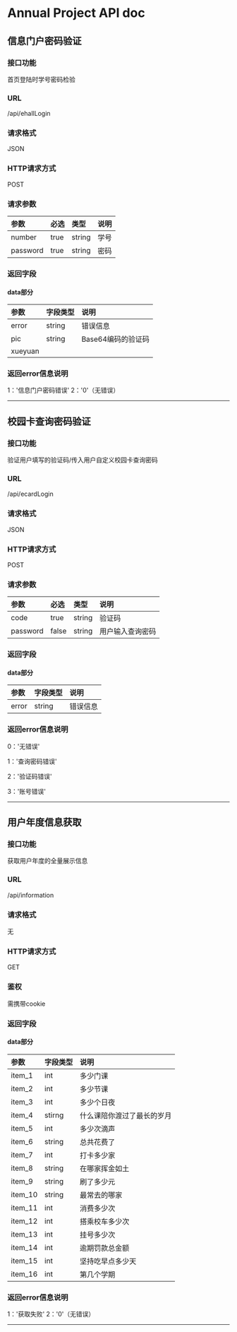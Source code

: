 # Annual Project API doc

## 信息门户密码验证

### 接口功能

首页登陆时学号密码检验

### URL

/api/ehallLogin

### 请求格式

JSON

### HTTP请求方式

POST

### 请求参数

| 参数     | 必选 | 类型   | 说明 |
| :------- | :--- | :----- | :--- |
| number   | true | string | 学号 |
| password | true | string | 密码 |

### 返回字段

#### data部分

| 参数  | 字段类型 | 说明               |
| :---- | :------- | :----------------- |
| error | string   | 错误信息           |
| pic   | string   | Base64编码的验证码 |
| xueyuan

### 返回error信息说明

1：'信息门户密码错误'
2：'0'（无错误）

------

## 校园卡查询密码验证

### 接口功能

验证用户填写的验证码/传入用户自定义校园卡查询密码

### URL

/api/ecardLogin

### 请求格式

JSON

### HTTP请求方式

POST

### 请求参数

| 参数     | 必选  | 类型   | 说明             |
| :------- | :---- | :----- | :--------------- |
| code     | true  | string | 验证码           |
| password | false | string | 用户输入查询密码 |

### 返回字段

#### data部分

| 参数  | 字段类型 | 说明     |
| :---- | :------- | :------- |
| error | string   | 错误信息 |

### 返回error信息说明

0：'无错误'

1：'查询密码错误'

2：'验证码错误'

3：'账号错误'

------

## 用户年度信息获取

### 接口功能

获取用户年度的全量展示信息

### URL

/api/information

### 请求格式

无

### HTTP请求方式

GET

### 鉴权

需携带cookie

### 返回字段

#### data部分

| 参数    | 字段类型 | 说明                       |
| :------ | :------- | :------------------------- |
| item_1  | int      | 多少门课                   |
| item_2  | int      | 多少节课                   |
| item_3  | int      | 多少个日夜                 |
| item_4  | stirng   | 什么课陪你渡过了最长的岁月    |
| item_5  | int      | 多少次滴声                 |
| item_6  | string   | 总共花费了                 |
| item_7  | int      | 打卡多少家                 |
| item_8  | string   | 在哪家挥金如土              |
| item_9  | string   | 刷了多少元                 |
| item_10 | string   | 最常去的哪家               |
| item_11 | int      | 消费多少次                 |
| item_12 | int      | 搭乘校车多少次              |
| item_13 | int      | 挂号多少次                 |
| item_14 | int      | 逾期罚款总金额              |
| item_15 | int      | 坚持吃早点多少天            |
| item_16 | int      | 第几个学期                 |

### 返回error信息说明

1：'获取失败'
2：'0'（无错误）



------